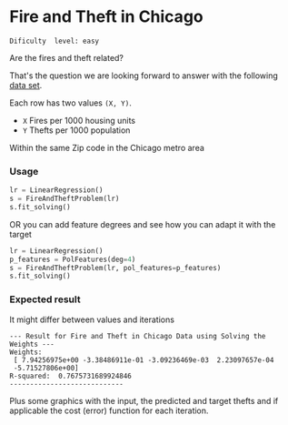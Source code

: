 # Fire and Theft in Chicago
`Dificulty  level: easy`

Are the fires and theft related?

That's the question we are looking forward to answer with the following [data set](http://college.cengage.com/mathematics/brase/understandable_statistics/7e/students/datasets/slr/frames/frame.html).

Each row has two values `(X, Y)`.

* `X` Fires per 1000 housing units
* `Y` Thefts per 1000 population

Within the same Zip code in the Chicago metro area
### Usage

```python
lr = LinearRegression()
s = FireAndTheftProblem(lr)
s.fit_solving()
```
OR you can add feature degrees and see how you can adapt it with the target
```python
lr = LinearRegression()
p_features = PolFeatures(deg=4)
s = FireAndTheftProblem(lr, pol_features=p_features)
s.fit_solving()
```
### Expected result

It might differ between values and iterations
```
--- Result for Fire and Theft in Chicago Data using Solving the Weights ---
Weights: 
 [ 7.94256975e+00 -3.38486911e-01 -3.09236469e-03  2.23097657e-04
 -5.71527806e+00]
R-squared:  0.7675731689924846
----------------------------
```

Plus some graphics with the input, the predicted and target thefts and if applicable the cost (error) function for each iteration.
